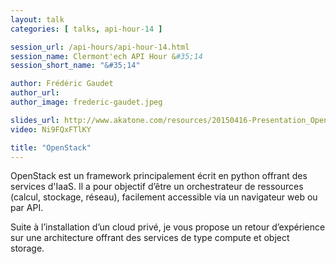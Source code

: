 ```yaml
---
layout: talk
categories: [ talks, api-hour-14 ]

session_url: /api-hours/api-hour-14.html
session_name: Clermont'ech API Hour &#35;14
session_short_name: "&#35;14"

author: Frédéric Gaudet
author_url:
author_image: frederic-gaudet.jpeg

slides_url: http://www.akatone.com/resources/20150416-Presentation_OpenStack.pdf
video: Ni9FQxFTlKY

title: "OpenStack"
---
```


OpenStack est un framework principalement écrit en python offrant des services
d'IaaS. Il a pour objectif d’être un orchestrateur de ressources (calcul,
stockage, réseau), facilement accessible via un navigateur web ou par API.

Suite à l’installation d’un cloud privé, je vous propose un retour d’expérience
sur une architecture offrant des services de type compute et object storage.
